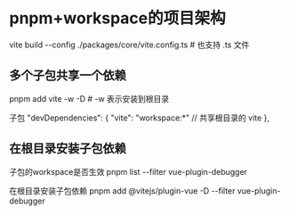 # pnpm+workspace的项目架构


vite build --config ./packages/core/vite.config.ts  # 也支持 .ts 文件

## 多个子包共享一个依赖

pnpm add vite -w -D # -w 表示安装到根目录

子包
  "devDependencies": {
    "vite": "workspace:*"  // 共享根目录的 vite
  },

  ## 在根目录安装子包依赖

子包的workspace是否生效
pnpm list --filter vue-plugin-debugger

在根目录安装子包依赖
  pnpm add @vitejs/plugin-vue -D --filter vue-plugin-debugger

